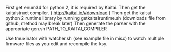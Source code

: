 First get enum34 for python 2, it is required by Kaitai.
Then get the kaitaistruct compiler. ( http://kaitai.io/#download )
Then get the kaitai python 2 runtime library by running getkaitairuntime.sh (downloads file from github, method may break later)
Then generate the parser with the appropriate gen.sh PATH_TO_KAITAI_COMPILER

Use tmuxinator with watcher.sh (see example file in misc) to watch multiple firmware files as you edit and recompile the ksy.
